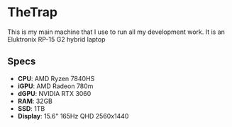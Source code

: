 # TheTrap

This is my main machine that I use to run all my development work. It is an Eluktronix RP-15 G2 hybrid laptop

## Specs

- **CPU**: AMD Ryzen 7840HS
- **iGPU**: AMD Radeon 780m
- **dGPU**: NVIDIA RTX 3060
- **RAM**: 32GB
- **SSD**: 1TB
- **Display**: 15.6" 165Hz QHD 2560x1440
